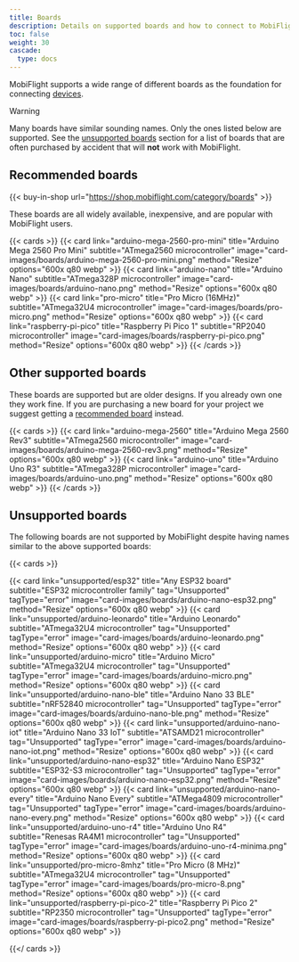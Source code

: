 ```yaml
---
title: Boards
description: Details on supported boards and how to connect to MobiFlight
toc: false
weight: 30
cascade:
  type: docs
---
```


MobiFlight supports a wide range of different boards as the foundation for connecting [devices](../devices/).

> [!WARNING]
> Many boards have similar sounding names. Only the ones listed below are supported. See the
> [unsupported boards](#unsupported-boards) section for a list of boards that are often purchased by accident
> that will **not** work with MobiFlight.

## Recommended boards

{{< buy-in-shop url="https://shop.mobiflight.com/category/boards" >}}

These boards are all widely available, inexpensive, and are popular with MobiFlight users.

{{< cards >}}
{{< card link="arduino-mega-2560-pro-mini" title="Arduino Mega 2560 Pro Mini" subtitle="ATmega2560 microcontroller" image="card-images/boards/arduino-mega-2560-pro-mini.png" method="Resize" options="600x q80 webp" >}}
{{< card link="arduino-nano" title="Arduino Nano" subtitle="ATmega328P microcontroller" image="card-images/boards/arduino-nano.png" method="Resize" options="600x q80 webp" >}}
{{< card link="pro-micro" title="Pro Micro (16MHz)" subtitle="ATmega32U4 microcontroller" image="card-images/boards/pro-micro.png" method="Resize" options="600x q80 webp" >}}
{{< card link="raspberry-pi-pico" title="Raspberry Pi Pico 1" subtitle="RP2040 microcontroller" image="card-images/boards/raspberry-pi-pico.png" method="Resize" options="600x q80 webp" >}}
{{< /cards >}}

## Other supported boards

These boards are supported but are older designs. If you already own one they work fine. If you are
purchasing a new board for your project we suggest getting a [recommended board](#recommended-boards) instead.

{{< cards >}}
{{< card link="arduino-mega-2560" title="Arduino Mega 2560 Rev3" subtitle="ATmega2560 microcontroller" image="card-images/boards/arduino-mega-2560-rev3.png" method="Resize" options="600x q80 webp" >}}
{{< card link="arduino-uno" title="Arduino Uno R3" subtitle="ATmega328P microcontroller" image="card-images/boards/arduino-uno.png" method="Resize" options="600x q80 webp" >}}
{{< /cards >}}

## Unsupported boards

The following boards are not supported by MobiFlight despite having names similar to the above supported boards:

{{< cards >}}

{{< card link="unsupported/esp32" title="Any ESP32 board" subtitle="ESP32 microcontroller family" tag="Unsupported" tagType="error" image="card-images/boards/arduino-nano-esp32.png" method="Resize" options="600x q80 webp" >}}
{{< card link="unsupported/arduino-leonardo" title="Arduino Leonardo" subtitle="ATmega32U4 microcontroller" tag="Unsupported" tagType="error" image="card-images/boards/arduino-leonardo.png" method="Resize" options="600x q80 webp" >}}
{{< card link="unsupported/arduino-micro" title="Arduino Micro" subtitle="ATmega32U4 microcontroller" tag="Unsupported" tagType="error" image="card-images/boards/arduino-micro.png" method="Resize" options="600x q80 webp" >}}
{{< card link="unsupported/arduino-nano-ble" title="Arduino Nano 33 BLE" subtitle="nRF52840 microcontroller" tag="Unsupported" tagType="error" image="card-images/boards/arduino-nano-ble.png" method="Resize" options="600x q80 webp" >}}
{{< card link="unsupported/arduino-nano-iot" title="Arduino Nano 33 IoT" subtitle="ATSAMD21 microcontroller" tag="Unsupported" tagType="error" image="card-images/boards/arduino-nano-iot.png" method="Resize" options="600x q80 webp" >}}
{{< card link="unsupported/arduino-nano-esp32" title="Arduino Nano ESP32" subtitle="ESP32-S3 microcontroller" tag="Unsupported" tagType="error" image="card-images/boards/arduino-nano-esp32.png" method="Resize" options="600x q80 webp" >}}
{{< card link="unsupported/arduino-nano-every" title="Arduino Nano Every" subtitle="ATMega4809 microcontroller" tag="Unsupported" tagType="error" image="card-images/boards/arduino-nano-every.png" method="Resize" options="600x q80 webp" >}}
{{< card link="unsupported/arduino-uno-r4" title="Arduino Uno R4" subtitle="Renesas RA4M1 microcontroller" tag="Unsupported" tagType="error" image="card-images/boards/arduino-uno-r4-minima.png" method="Resize" options="600x q80 webp" >}}
{{< card link="unsupported/pro-micro-8mhz" title="Pro Micro (8 MHz)" subtitle="ATmega32U4 microcontroller" tag="Unsupported" tagType="error" image="card-images/boards/pro-micro-8.png" method="Resize" options="600x q80 webp" >}}
{{< card link="unsupported/raspberry-pi-pico-2" title="Raspberry Pi Pico 2" subtitle="RP2350 microcontroller" tag="Unsupported" tagType="error" image="card-images/boards/raspberry-pi-pico2.png" method="Resize" options="600x q80 webp" >}}

{{</ cards >}}
